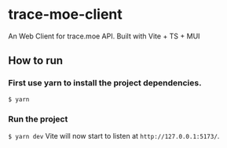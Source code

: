 #  trace-moe-client
An Web Client for trace.moe API. Built with Vite + TS + MUI

## How to run
### First use yarn to install the project dependencies.
 `$ yarn`
### Run the project
`$ yarn dev`
	Vite will now start to listen at `http://127.0.0.1:5173/`.
